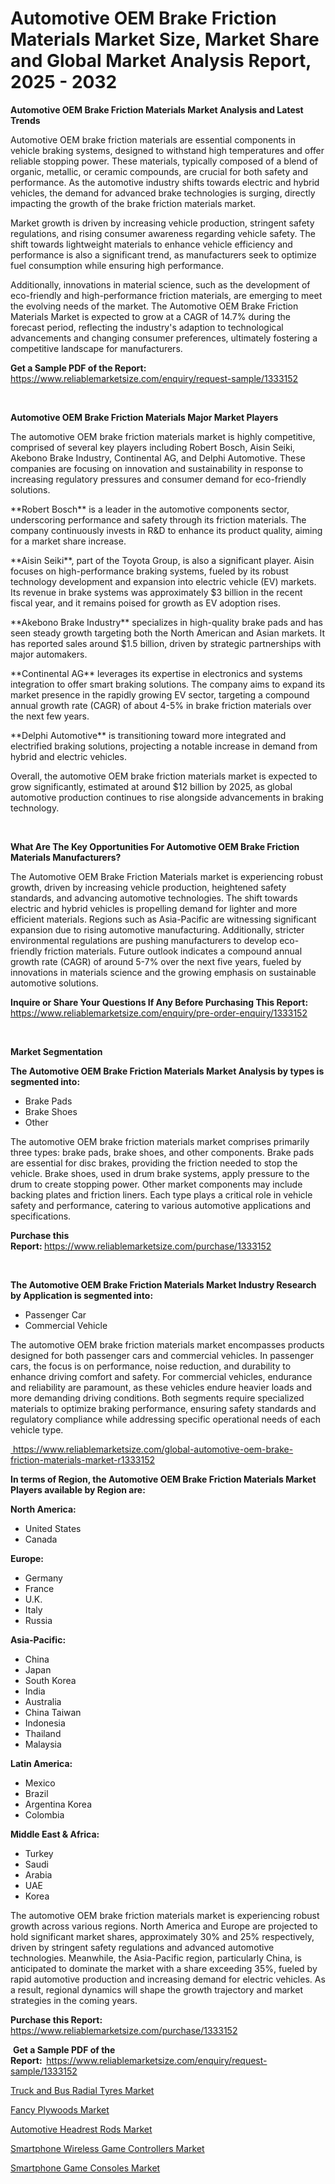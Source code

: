 <p><h1>Automotive OEM Brake Friction Materials Market Size, Market Share and Global Market Analysis Report, 2025 - 2032</h1></p><p><strong>Automotive OEM Brake Friction Materials Market Analysis and Latest Trends</strong></p>
<p><p>Automotive OEM brake friction materials are essential components in vehicle braking systems, designed to withstand high temperatures and offer reliable stopping power. These materials, typically composed of a blend of organic, metallic, or ceramic compounds, are crucial for both safety and performance. As the automotive industry shifts towards electric and hybrid vehicles, the demand for advanced brake technologies is surging, directly impacting the growth of the brake friction materials market.</p><p>Market growth is driven by increasing vehicle production, stringent safety regulations, and rising consumer awareness regarding vehicle safety. The shift towards lightweight materials to enhance vehicle efficiency and performance is also a significant trend, as manufacturers seek to optimize fuel consumption while ensuring high performance.</p><p>Additionally, innovations in material science, such as the development of eco-friendly and high-performance friction materials, are emerging to meet the evolving needs of the market. The Automotive OEM Brake Friction Materials Market is expected to grow at a CAGR of 14.7% during the forecast period, reflecting the industry's adaption to technological advancements and changing consumer preferences, ultimately fostering a competitive landscape for manufacturers. </p></p>
<p><strong>Get a Sample PDF of the Report:&nbsp;</strong> <a href="https://www.reliablemarketsize.com/enquiry/request-sample/1333152?utm_campaign=1943&utm_medium=2&utm_source=Github&utm_content=ia&utm_term=24032025&utm_id=automotive-oem-brake-friction-materials">https://www.reliablemarketsize.com/enquiry/request-sample/1333152</a></p>
<p>&nbsp;</p>
<p><strong>Automotive OEM Brake Friction Materials Major Market Players</strong></p>
<p><p>The automotive OEM brake friction materials market is highly competitive, comprised of several key players including Robert Bosch, Aisin Seiki, Akebono Brake Industry, Continental AG, and Delphi Automotive. These companies are focusing on innovation and sustainability in response to increasing regulatory pressures and consumer demand for eco-friendly solutions.</p><p>**Robert Bosch** is a leader in the automotive components sector, underscoring performance and safety through its friction materials. The company continuously invests in R&D to enhance its product quality, aiming for a market share increase.</p><p>**Aisin Seiki**, part of the Toyota Group, is also a significant player. Aisin focuses on high-performance braking systems, fueled by its robust technology development and expansion into electric vehicle (EV) markets. Its revenue in brake systems was approximately $3 billion in the recent fiscal year, and it remains poised for growth as EV adoption rises.</p><p>**Akebono Brake Industry** specializes in high-quality brake pads and has seen steady growth targeting both the North American and Asian markets. It has reported sales around $1.5 billion, driven by strategic partnerships with major automakers.</p><p>**Continental AG** leverages its expertise in electronics and systems integration to offer smart braking solutions. The company aims to expand its market presence in the rapidly growing EV sector, targeting a compound annual growth rate (CAGR) of about 4-5% in brake friction materials over the next few years.</p><p>**Delphi Automotive** is transitioning toward more integrated and electrified braking solutions, projecting a notable increase in demand from hybrid and electric vehicles.</p><p>Overall, the automotive OEM brake friction materials market is expected to grow significantly, estimated at around $12 billion by 2025, as global automotive production continues to rise alongside advancements in braking technology.</p></p>
<p>&nbsp;</p>
<p><strong>What Are The Key Opportunities For Automotive OEM Brake Friction Materials Manufacturers?</strong></p>
<p><p>The Automotive OEM Brake Friction Materials market is experiencing robust growth, driven by increasing vehicle production, heightened safety standards, and advancing automotive technologies. The shift towards electric and hybrid vehicles is propelling demand for lighter and more efficient materials. Regions such as Asia-Pacific are witnessing significant expansion due to rising automotive manufacturing. Additionally, stricter environmental regulations are pushing manufacturers to develop eco-friendly friction materials. Future outlook indicates a compound annual growth rate (CAGR) of around 5-7% over the next five years, fueled by innovations in materials science and the growing emphasis on sustainable automotive solutions.</p></p>
<p><strong>Inquire or Share Your Questions If Any Before Purchasing This Report:</strong> <a href="https://www.reliablemarketsize.com/enquiry/pre-order-enquiry/1333152?utm_campaign=1943&utm_medium=2&utm_source=Github&utm_content=ia&utm_term=24032025&utm_id=automotive-oem-brake-friction-materials">https://www.reliablemarketsize.com/enquiry/pre-order-enquiry/1333152</a></p>
<p>&nbsp;</p>
<p><strong>Market Segmentation</strong></p>
<p><strong>The Automotive OEM Brake Friction Materials Market Analysis by types is segmented into:</strong></p>
<p><ul><li>Brake Pads</li><li>Brake Shoes</li><li>Other</li></ul></p>
<p><p>The automotive OEM brake friction materials market comprises primarily three types: brake pads, brake shoes, and other components. Brake pads are essential for disc brakes, providing the friction needed to stop the vehicle. Brake shoes, used in drum brake systems, apply pressure to the drum to create stopping power. Other market components may include backing plates and friction liners. Each type plays a critical role in vehicle safety and performance, catering to various automotive applications and specifications.</p></p>
<p><strong>Purchase this Report:&nbsp;</strong><a href="https://www.reliablemarketsize.com/purchase/1333152?utm_campaign=1943&utm_medium=2&utm_source=Github&utm_content=ia&utm_term=24032025&utm_id=automotive-oem-brake-friction-materials">https://www.reliablemarketsize.com/purchase/1333152</a></p>
<p>&nbsp;</p>
<p><strong>The Automotive OEM Brake Friction Materials Market Industry Research by Application is segmented into:</strong></p>
<p><ul><li>Passenger Car</li><li>Commercial Vehicle</li></ul></p>
<p><p>The automotive OEM brake friction materials market encompasses products designed for both passenger cars and commercial vehicles. In passenger cars, the focus is on performance, noise reduction, and durability to enhance driving comfort and safety. For commercial vehicles, endurance and reliability are paramount, as these vehicles endure heavier loads and more demanding driving conditions. Both segments require specialized materials to optimize braking performance, ensuring safety standards and regulatory compliance while addressing specific operational needs of each vehicle type.</p></p>
<p><a href="https://www.reliablemarketsize.com/global-automotive-oem-brake-friction-materials-market-r1333152?utm_campaign=1943&utm_medium=2&utm_source=Github&utm_content=ia&utm_term=24032025&utm_id=automotive-oem-brake-friction-materials">&nbsp;https://www.reliablemarketsize.com/global-automotive-oem-brake-friction-materials-market-r1333152</a></p>
<p><strong>In terms of Region, the Automotive OEM Brake Friction Materials Market Players available by Region are:</strong></p>
<p>
    <p> <strong> North America: </strong>
        <ul>
            <li>United States</li>
            <li>Canada</li>
        </ul>
        </p> 
    <p> <strong> Europe: </strong>
        <ul>
            <li>Germany</li>
            <li>France</li>
            <li>U.K.</li>
            <li>Italy</li>
            <li>Russia</li>
        </ul>
        </p> 
    <p> <strong> Asia-Pacific: </strong>
        <ul>
            <li>China</li>
            <li>Japan</li>
            <li>South Korea</li>
            <li>India</li>
            <li>Australia</li>
            <li>China Taiwan</li>
            <li>Indonesia</li>
            <li>Thailand</li>
            <li>Malaysia</li>
        </ul>
        </p> 
    <p> <strong> Latin America: </strong>
        <ul>
            <li>Mexico</li>
            <li>Brazil</li>
            <li>Argentina Korea</li>
            <li>Colombia</li>
        </ul>
        </p> 
    <p> <strong> Middle East & Africa: </strong>
        <ul>
            <li>Turkey</li>
            <li>Saudi</li>
            <li>Arabia</li>
            <li>UAE</li>
            <li>Korea</li>
        </ul>
    </p>
    </p>
<p><p>The automotive OEM brake friction materials market is experiencing robust growth across various regions. North America and Europe are projected to hold significant market shares, approximately 30% and 25% respectively, driven by stringent safety regulations and advanced automotive technologies. Meanwhile, the Asia-Pacific region, particularly China, is anticipated to dominate the market with a share exceeding 35%, fueled by rapid automotive production and increasing demand for electric vehicles. As a result, regional dynamics will shape the growth trajectory and market strategies in the coming years.</p></p>
<p><strong>Purchase this Report: </strong><a href="https://www.reliablemarketsize.com/purchase/1333152?utm_campaign=1943&utm_medium=2&utm_source=Github&utm_content=ia&utm_term=24032025&utm_id=automotive-oem-brake-friction-materials">https://www.reliablemarketsize.com/purchase/1333152</a></p>
<p>&nbsp;<strong>Get a Sample PDF of the Report:&nbsp;&nbsp;</strong><a href="https://www.reliablemarketsize.com/enquiry/request-sample/1333152?utm_campaign=1943&utm_medium=2&utm_source=Github&utm_content=ia&utm_term=24032025&utm_id=automotive-oem-brake-friction-materials">https://www.reliablemarketsize.com/enquiry/request-sample/1333152</a></p>
<p><strong></strong></p>
<p><p><a href="https://github.com/ernierintzfu/Market-Research-Report-List-1/blob/main/truck-and-bus-radial-tyres-market.md?utm_campaign=1943&utm_medium=2&utm_source=Github&utm_content=ia&utm_term=24032025&utm_id=automotive-oem-brake-friction-materials">Truck and Bus Radial Tyres Market</a></p><p><a href="https://github.com/kielbledeni0/Market-Research-Report-List-1/blob/main/fancy-plywoods-market.md?utm_campaign=1943&utm_medium=2&utm_source=Github&utm_content=ia&utm_term=24032025&utm_id=automotive-oem-brake-friction-materials">Fancy Plywoods Market</a></p><p><a href="https://github.com/grevecodeeol/Market-Research-Report-List-1/blob/main/automotive-headrest-rods-market.md?utm_campaign=1943&utm_medium=2&utm_source=Github&utm_content=ia&utm_term=24032025&utm_id=automotive-oem-brake-friction-materials">Automotive Headrest Rods Market</a></p><p><a href="https://github.com/calizlewin2f/Market-Research-Report-List-1/blob/main/smartphone-wireless-game-controllers-market.md?utm_campaign=1943&utm_medium=2&utm_source=Github&utm_content=ia&utm_term=24032025&utm_id=automotive-oem-brake-friction-materials">Smartphone Wireless Game Controllers Market</a></p><p><a href="https://github.com/janustabarf2/Market-Research-Report-List-1/blob/main/smartphone-game-consoles-market.md?utm_campaign=1943&utm_medium=2&utm_source=Github&utm_content=ia&utm_term=24032025&utm_id=automotive-oem-brake-friction-materials">Smartphone Game Consoles Market</a></p></p>